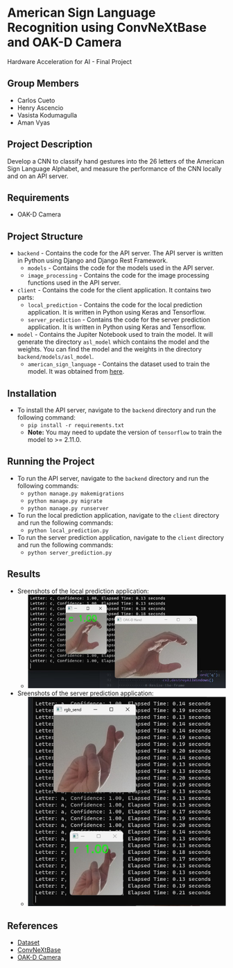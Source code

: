 # American Sign Language Recognition using ConvNeXtBase and OAK-D Camera
Hardware Acceleration for AI - Final Project

## Group Members
- Carlos Cueto
- Henry Ascencio
- Vasista Kodumagulla
- Aman Vyas


## Project Description
Develop a CNN to classify hand gestures into the 26 letters of the American Sign Language Alphabet, and measure the performance of the CNN locally and on an API server.

## Requirements
- OAK-D Camera

## Project Structure
- `backend` - Contains the code for the API server. The API server is written in Python using Django and Django Rest Framework.
    - `models` - Contains the code for the models used in the API server.
    - `image_processing` - Contains the code for the image processing functions used in the API server.
- `client` - Contains the code for the client application. It contains two parts:
    - `local_prediction` - Contains the code for the local prediction application. It is written in Python using Keras and Tensorflow.
    - `server_prediction` - Contains the code for the server prediction application. It is written in Python using Keras and Tensorflow.
- `model` - Contains the Jupiter Notebook used to train the model. It will generate the directory `asl_model` which contains the model and the weights. You can find the model and the weights in the directory `backend/models/asl_model`.
    - `american_sign_language` - Contains the dataset used to train the model. It was obtained from [here](https://www.kaggle.com/datasets/ayuraj/american-sign-language-dataset).

## Installation
- To install the API server, navigate to the `backend` directory and run the following command:
    - `pip install -r requirements.txt`
    - **Note:** You may need to update the version of `tensorflow` to train the model to >= 2.11.0.

## Running the Project
- To run the API server, navigate to the `backend` directory and run the following commands:
    - `python manage.py makemigrations`
    - `python manage.py migrate`
    - `python manage.py runserver`
- To run the local prediction application, navigate to the `client` directory and run the following commands:
    - `python local_prediction.py`
- To run the server prediction application, navigate to the `client` directory and run the following commands:
    - `python server_prediction.py`

## Results
- Sreenshots of the local prediction application:
    - ![Local Prediction](./images/prediction.png)
- Sreenshots of the server prediction application:
    - ![Server Prediction](./images/prediction_2.png)

## References
- [Dataset](https://www.kaggle.com/datasets/ayuraj/american-sign-language-dataset)
- [ConvNeXtBase](https://www.tensorflow.org/api_docs/python/tf/keras/applications/convnext/ConvNeXtBase)
- [OAK-D Camera](https://docs.luxonis.com/en/latest/pages/tutorials/first_steps/)
